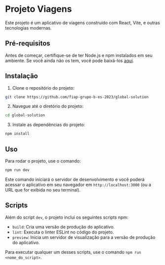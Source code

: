# Projeto Viagens

Este projeto é um aplicativo de viagens construído com React, Vite, e outras tecnologias modernas.

## Pré-requisitos

Antes de começar, certifique-se de ter Node.js e npm instalados em seu ambiente. Se você ainda não os tem, você pode baixá-los [aqui](https://nodejs.org/en/download/).

## Instalação

1. Clone o repositório do projeto:

```sh
git clone https://github.com/fiap-grupo-b-es-2023/global-solution
```

2. Navegue até o diretório do projeto:

```sh
cd global-solution
```

3. Instale as dependências do projeto:

```sh
npm install
```

## Uso

Para rodar o projeto, use o comando:

```sh
npm run dev
```

Este comando iniciará o servidor de desenvolvimento e você poderá acessar o aplicativo em seu navegador em `http://localhost:3000` (ou a URL que for exibida no seu terminal).

## Scripts

Além do script `dev`, o projeto inclui os seguintes scripts npm:

- `build`: Cria uma versão de produção do aplicativo.
- `lint`: Executa o linter ESLint no código do projeto.
- `preview`: Inicia um servidor de visualização para a versão de produção do aplicativo.

Para executar qualquer um desses scripts, use o comando `npm run <nome_do_script>`.